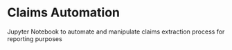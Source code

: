 # Claims Automation

Jupyter Notebook to automate and manipulate claims extraction process for reporting purposes